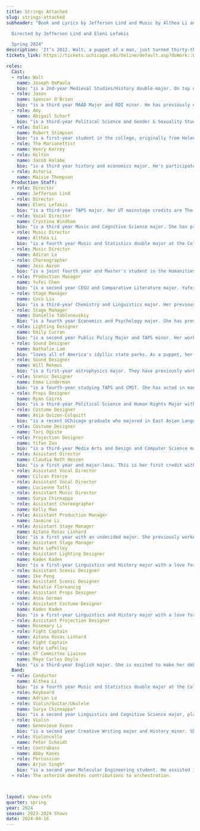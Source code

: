 ```yaml
---
title: Strings Attached
slug: strings-attached
subheader: "Book and Lyrics by Jefferson Lind and Music by Althea Li and Adrian Lo

  Directed by Jefferson Lind and Eleni Lefakis

  Spring 2024"
description: 'It’s 2012. Walt, a puppet of a man, just turned thirty-three. Jason and Amy’s tenth anniversary is tomorrow. And Dallas Richman‘s debts have come to collect. Strings Attached is the tale of one puppet’s journey of self discovery, two lovers’ engagement, and one oil baron’s path to redemption. Good times and laughs are sure to be had by all.'
tickets_link: https://tickets.uchicago.edu/Online/default.asp?doWork::WScontent::loadArticle=Load&BOparam::WScontent::loadArticle::article_id=04B96538-7B64-48B5-8B9A-879D3F21EE42

roles:
  Cast:
  - role: Walt
    name: Joseph DePaula
    bio: "is a 2nd-year Medieval Studies/History double-major. On top of his recent acting credits—'The Taming of the Shrew' (Dean's Men); 'Dead Fun Society' (UT); 'The Physicists' (CoT); and 'Marian, or the True Tale of Robin Hood' (UT)—he is also Events Manager for Cup of Theater, Production Manager/Co-Outreach Coordinator for Attori Senza Paura (the Commedia dell'Arte troupe on campus) and Co-Outreach Chair for University Theater Committee. His 'man in the mirror' is Paul Giamatti, for reasons both myriad and cryptic."
  - role: Jason
    name: Spencer O'Brien
    bio: "is a third year MAAD Major and RDI minor. He has previously directed two shorts for Fire Escape Films, 'Remember Paul?'(2023) and 'Eunomia' (2022), as well as acting in... eh... a bunch of other stuff. If he was a puppet looking in a mirror who was to have a human counterpart staring back at him, his human would ideally be the Mars Cheese Castle."
  - role: Amy
    name: Abigail Scharf
    bio: "is a third-year Political Science and Gender & Sexuality Studies double major. She has previously acted in Twelfth Night (Olivia), Macbeth in Space (Lady Macbeth), Marion, or The True Tale of Robin Hood (Marion/Robin Hood), and King Lear (Gloucester). If she were a puppet, her human would be Faye Dunaway in Mommy Dearest."
  - role: Dallas
    name: Robert Stimpson
    bio: "is a first-year student in the college, originally from Helena, Montana. Dallas Richman is his University Theatre Debut! His favorite roles in the past include Laurie in Little Women, Willy Wonka in Charlie and the Chocolate Factory, and Sven in Frozen Jr., all of which were at Grandstreet Theatre in Helena. If he was a puppet a la the Muppets 2011, his human counterpart would probably be Owen Wilson."
  - role: The Marionettist
    name: Henry Kerrey
  - role: Hilton
    name: Jacob Halabe
    bio: "is a third year history and economics major. He's participated in Romeo and Juliet (Prince Escalus), Macbeth in Space (Assistant Stage Manager), and served as the director for Twelfth Night. When he's not busy being a lackey for a cruel god, Jacob does improv as a member of Occam's Razor. If he were a puppet, his human would be Joseph Gordon-Levitt."
  - role: Astoria
    name: Maisie Thompson
  Production Staff:
  - role: Director
    name: Jefferson Lind
  - role: Director
    name: Eleni Lefakis
    bio: "is a third-year TAPS major. Her UT mainstage credits are The Heirs (Stage Manager); The Trail to Oregon! (Assistant Director/Dramaturg); Romeo and Juliet (Co-Production Manager); Marian, or the True Tale of Robin Hood (Assistant Director/Dramaturg); MacBeth in Space (Dramaturg); The Laramie Project (SM Collective™); Be More Chill (Co-Director); Twelfth Night (Pre-Production Manager); The Taming of The Shrew (Stage Manager/Assistant Dramaturg); Falsettos (Dramaturg); Richard III (Assistant Costume Designer); and A Midsummer Night’s Dream (Dramaturg). She genuinely can’t thank everyone enough for putting up with the unadulterated chaos that this process has been, and yet she has to double that thanks to Althea, Adrian, and Jeff, who have been working on this for far too long. The human to Eleni’s puppet is factually contractually Danielle Yablonovskiy (they even look alike)."
  - role: Vocal Director
    name: Crystina Windham
    bio: "is a third year Music and Cognitive Science major. She has previously worked on Scientific Method (Sound Designer), Marian, or The True Tale of Robin Hood (Sound Designer), and Twelfth Night (Music Director). If she is a puppet, then her human is Morgan Freeman."
  - role: Music Director
    name: Althea Li
    bio: "is a fourth year Music and Statistics double major at the College. In UT, she has previously worked on Falsettos (Choreographer), the Strings Attached Workshop (Co-Composer, Choreographer), and Be More Chill (Choreographer), but you may have also seen her dance for UCDancers and UBallet. Althea is immensely grateful for this opportunity to showcase her work and for all the people who have made this story come to life. She is endlessly grateful to the band for their passion and support, as well as Adrian for being her partner in crime throughout the entire process; it's a real dream come true conducting and playing with them. If Althea were a puppet (she isnt. ofc!!...) (Why would she be a puppet haha... like....), she would like her human counterpart to be Jihyo from Twice."
  - role: Music Director
    name: Adiran Lo
  - role: Choreographer
    name: Jess Aaron
    bio: "is a joint fourth year and Master's student in the Humanities. She serves as President of the Dean's Men Shakespeare group, and has worked on the production team of several Dean's Men shows. She is also on the board of the dance group Rhythmic Bodies in Motion, and is excited to bring her dance experience to this show! When she's not dancing, you can find her crocheting in the audience or working on her feminist video game studies thesis."
  - role: Production Manager
    name: Yufei Chen
    bio: "is a second year CEGU and Comparative Literature major. Yufei has previously worked on Dead Fun Society (PM), Macbeth in Space (co-SM), Marian, or the True Tale of Robin Hood (ASM), Laika’s Coffin (ASM), and Twelfth Night (ALD). Yufei would like to thank everyone on cast and crew for making this wonderful show happen, but especially Jasmine, the most responsible and helpful friend you could possbly ask for ;) "
  - role: Stage Manager
    name: Coco Liu
    bio: "is a third-year Chemistry and Linguistics major. Her previous credits include Taming of the Shrew (Production Manager), Macbeth in Space (Production Manager), King Lear (Co-Stage Manager), and The Light (Stage Manager). She thinks that three years is an unreasonably short amount of time to come up with a fun fact, so she's still thinking about it. If she were a puppet, her human would be Kelly Mao."
  - role: Stage Manager
    name: Danielle Yablonovskiy
    Bio: "is a fourth year Economics and Psychology major. She has previously worked on The Trail to Oregon (Stage Manager), Be More Chill (Stage Manager), Muscle Memory (Production Manager), Welcome Back to My Channel (Asst. Stage Manager), Taming of the Shrew (Asst. Stage Manager), and a wide variety of workshops and other random UT credits. She also served as the Chair of University Theater from Spring 2023-Winter 2024. She would like to thank the entire company of Strings Attached for the most incredible conclusion to her college theater career. She couldn't be more obsessed with you all. Specifically she would like to thank Coco for being the partner she needed, Aitana and Nate for being the greatest kids, Eleni for being her other half, and Jeff for the 5am phone calls and all the trust he has put in her. Outside of this company, she would like to thank her roommates and best friends, Charitha and Doreen for dealing with her chaotic schedule and her mom for coming all this way for another show. If she were a puppet, Eleni would certainly be her human."
  - role: Lighting Designer
    name: Emily Curran
    bio: "is a second year Public Policy Major and TAPS minor. Her work has been seen in Falsettos (Dr. Charlotte), Be More Chill (Assistant Lighting Designer), Twelfth Night (Lighting Designer), Macbeth in Space (Lighting Designer), and Romeo and Juliet (Assistant Lighting Designer). She is thrilled to have had the opportunity to work on this fantastic show and would like to thank the incredible cast and crew for all of their amazing work. She loves them all endlessly. Enjoy!"
  - role: Sound Designer
    name: Nathalie Lam
    bio: "loves all of America's idyllic state parks. As a puppet, her human is most definitely Tobey Maguire's Peter Parker. She would like to endlessly thank her marionettist, the one and only Will Rehmus."
  - role: Sound Designer
    name: Will Rehmus
    bio: "is a first-year astrophysics major. They have previously worked on Weekend of Workshops: Cassandra (Lighting and Sound), Muscle Memory (Asst. Lighting), and Falsettos (ASM). They are currently also working on The Play that Goes Wrong (Asst. Lighting)."
  - role: Scenic Designer
    name: Emma Linderman
    bio: "is a fourth-year studying TAPS and CMST. She has acted in many UT and TAPS shows, but this is her first time scenic designing! She would like to thank everyone involved with Strings Attached for helping her realize her dream of sanding wood, and would especially like to thank Natalie for helping her with the sanding. If she was a puppet, her human would be an unsettling Victorian child with eyes full of wonder."
  - role: Props Designer
    name: Ryan Cairns
    bio: "is a third-year Political Science and Human Rights Major with a minor in Classical Studies. They have previously worked on the Strings Attached Workshop (Jason), Twelfth Night (Production Manager), Romeo and Juliet (Stage Manager), King Lear (Cordelia) and more. Outside of theater, they are on the board of W+ Women and Gender Minorities in Public Service, and they organize with Chicago Abortion Fund and UChicago United for Palestine. They would like to thank Jeff Lind and Eleni Lefakis for letting them make these silly little props, and Nat Lam, their forever Walt."
  - role: Costume Designer
    name: Asia Quizon-Colquitt
    bio: "is a recent UChicago graduate who majored in East Asian Languages and Civilizations. She has previously worked on The Trail to Oregon! (Assistant Costume Designer) and Muscle Memory (Costume Designer). She is immensely grateful for the opportunity to be involved in UT post graduation. If she was a puppet, her human would be John Wick."
  - role: Costume Designer
    name: Tori Ogiste
  - role: Projection Designer
    name: Yifan Zou
    bio: "is a third-year Media Arts and Design and Computer Science major. She has previously worked on The Ballad of Oedipus (Associate Projection Designer), Taming of the Shrew (Assistant Scenic Designer), Dead Fun Society (Scenic Designer), Macbeth in Space (Assistant Projection Designer), and King Lear (Assistant Scenic Designer). Outside of theatre, she enjoys reading manga, drawing, crocheting, and cooking."
  - role: Assistant Director
    name: Claudia Roth Hesson
    bio: "is a first year and major-less. This is her first credit with UT but hopefully not the last. She is probably a puppet of the youth activist Greta Thunberg, though some have said she's more of an Edna Mode."
  - role: Assistant Vocal Director
    name: Cilcan Pierce
  - role: Assistant Vocal Director
    name: Lucienne Totti
  - role: Assistant Music Director
    name: Surya Chinnappa
  - role: Assistant Choreographer
    name: Kelly Mao
  - role: Assistant Production Manager
    name: Jasmine Li
  - role: Assistant Stage Manager
    name: Aitana Rosas Linhard
    bio: "is a first year with an undecided major. She previously worked on Taming of the Shrew (Assistant Stage Manager) fall quarter. If Aitana were a puppet, her human would be 'Impractical Joker's' Sal Vulcano."
  - role: Assistant Stage Manager
    name: Nate LePelley
  - role: Assistant Lighting Designer
    name: Kaden Kaden
    bio: "is a first-year Linguistics and History major with a love for kombucha and bogs. They've previously worked on Muscle Memory (Lighting Designer), Winter Workshops (Costume Designer), and three quarters of Theater [24] (Lighting Designer). Currently they're also working on The Play That Goes Wrong (Lighting Designer)."
  - role: Assistant Scenic Designer
    name: Ike Peng
  - role: Assistant Scenic Designer
    name: Natalie Floreancig
  - role: Assistant Props Designer
    name: Anna German
  - role: Assistant Costume Designer
    name: Kaden Kaden
    bio: "is a first-year Linguistics and History major with a love for kombucha and bogs. They've previously worked on Muscle Memory (Lighting Designer), Winter Workshops (Costume Designer), and three-quarters of Theater [24] (Lighting Designer). Currently they're also working on The Play That Goes Wrong (Lighting Designer)."
  - role: Assistant Projection Designer
    name: Rosemary Li
  - role: Fight Captain
    name: Aitana Rosas Linhard
  - role: Fight Captain
    name: Nate LePelley
  - role: UT Committee Liaison
    name: Maya Carlos Doyle
    bio: "is a third-year English major. She is excited to make her debut as a liaison. She is even more excited to have been able to play a small part in bringing this grand vision almost two years in the making to life."
  Band:
  - role: Conductor
    name: Althea Li
    bio: "is a fourth year Music and Statistics double major at the College. In UT, she has previously worked on Falsettos (Choreographer), the Strings Attached Workshop (Co-Composer, Choreographer), and Be More Chill (Choreographer), but you may have also seen her dance for UCDancers and UBallet. Althea is immensely grateful for this opportunity to showcase her work and for all the people who have made this story come to life. She is endlessly grateful to the band for their passion and support, as well as Adrian for being her partner in crime throughout the entire process; it's a real dream come true conducting and playing with them. If Althea were a puppet (she isnt. ofc!!...) (Why would she be a puppet haha... like....), she would like her human counterpart to be Jihyo from Twice."
  - role: Keyboard
    name: Adrian Lo
  - role: Violin/Guitar/Ukulele
    name: Surya Chinnappa*
    bio: "is a second year Linguistics and Cognitive Science major, playing Violin, Guitar, and Ukulele in the band. He has previously worked on the workshop Strings Attached: in Concert (Vocal Director), and acted in last year’s mainstage Be More Chill (Jake) and Theater[24] (Winter ‘23). He extends thanks to Althea and Adrian for being the best musical marionettists a music-puppet could ask for, and to the rest of the band for helping bring his work to life."
  - role: Violin
    name: Genevieve Evans
    bio: "is a second year Creative Writing major and History minor. She previously acted in the Winter 2023 workshop 'Queen Of Spades' (Tomsky), and has acted and written for Theater 24."
  - role: Violoncello
    name: Peter Scheidt
  - role: Contrabass
    name: Abby Kanes
  - role: Percussion
    name: Arjun Singh*
    bio: "is a second year Molecular Engineering student. He assisted in composing the music for Strings Attached. In addition to this show, Arjun drums in UChicago’s jazz ensemble and is part of the local Chicago bands Temp Hold and Directrix. Strings Attached is his first time performing in a UT production."
  - role: The asterisk denotes contributions to orchestration.



layout: show-info
quarter: spring
year: 2024
season: 2023-2024 Shows
date: 2024-04-16
---
```

